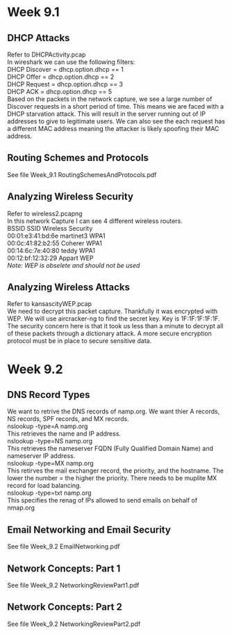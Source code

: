 # Week 9.1
## DHCP Attacks
Refer to DHCPActivity.pcap <br>
In wireshark we can use the following filters:<br>
DHCP Discover = dhcp.option.dhcp == 1<br>
DHCP Offer = dhcp.option.dhcp == 2<br>
DHCP Request = dhcp.option.dhcp == 3<br>
DHCP ACK = dhcp.option.dhcp == 5<br>
Based on the packets in the network capture, we see a large number of Discover requests in a short period of time. This means we are faced with a DHCP starvation attack. 
This will result in the server running out of IP addresses to give to legitimate users.
We can also see the each request has a different MAC address meaning the attacker is likely spoofing their MAC address.

## Routing Schemes and Protocols
See file Week_9.1 RoutingSchemesAndProtocols.pdf

## Analyzing Wireless Security
Refer to wireless2.pcapng <br>
In this network Capture I can see 4 different wireless routers.<br>
BSSID                     SSID          Wireless Security<br>
00:01:e3:41:bd:6e         martinet3     WPA1<br>
00:0c:41:82:b2:55         Coherer       WPA1<br>
00:14:6c:7e:40:80         teddy         WPA1<br>
00:12:bf:12:32:29         Appart        WEP<br>
*Note: WEP is obselete and should not be used*

## Analyzing Wireless Attacks
Refer to kansascityWEP.pcap <br>
We need to decrypt this packet capture. Thankfully it was encrypted with WEP. We will use aircracker-ng to find the secret key. Key is 1F:1F:1F:1F:1F.
The security concern here is that it took us less than a minute to decrypt all of these packets through a dictionary attack. A more secure encryption protocol must be in place to secure sensitive data.

# Week 9.2
## DNS Record Types
We want to retrive the DNS records of namp.org. We want thier A records, NS records, SPF records, and MX records. <br>
nslookup -type=A namp.org<br>
This retrieves the name and IP address.<br>
nslookup -type=NS namp.org<br>
This retrieves the nameserver FQDN (Fully Qualified Domain Name) and nameserver IP address.<br>
nslookup -type=MX namp.org<br>
This retirves the mail exchanger record, the priority, and the hostname. The lower the number = the higher the priority. There needs to be muplite MX record for load balancing.<br>
nslookup -type=txt namp.org<br>
This specifies the renag of IPs allowed to send emails on behalf of nmap.org<br>

## Email Networking and Email Security
See file Week_9.2 EmailNetworking.pdf
## Network Concepts: Part 1
See file Week_9.2 NetworkingReviewPart1.pdf
## Network Concepts: Part 2
See file Week_9.2 NetworkingReviewPart2.pdf
